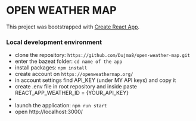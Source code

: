 # OPEN WEATHER MAP 

This project was bootstrapped with [Create React App](https://github.com/facebook/create-react-app).

### Local development environment

- clone the repository: `https://github.com/Dujma8/open-weather-map.git`
- enter the bazeat folder: `cd name of the app`
- install packages: `npm install`
- create account on `https://openweathermap.org/`
- in account settings find API_KEY (under MY API keys) and copy it 
- create .env file in root repository and inside paste REACT_APP_WEATHER_ID = {YOUR_API_KEY} 
-  
- launch the application: `npm run start`
- open http://localhost:3000/
